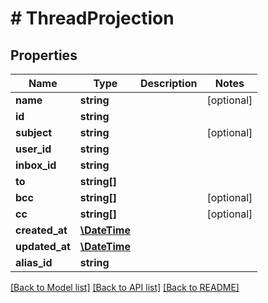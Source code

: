 # # ThreadProjection

## Properties

Name | Type | Description | Notes
------------ | ------------- | ------------- | -------------
**name** | **string** |  | [optional] 
**id** | **string** |  | 
**subject** | **string** |  | [optional] 
**user_id** | **string** |  | 
**inbox_id** | **string** |  | 
**to** | **string[]** |  | 
**bcc** | **string[]** |  | [optional] 
**cc** | **string[]** |  | [optional] 
**created_at** | [**\DateTime**](\DateTime) |  | 
**updated_at** | [**\DateTime**](\DateTime) |  | 
**alias_id** | **string** |  | 

[[Back to Model list]](../../README#documentation-for-models) [[Back to API list]](../../README#documentation-for-api-endpoints) [[Back to README]](../../README)


